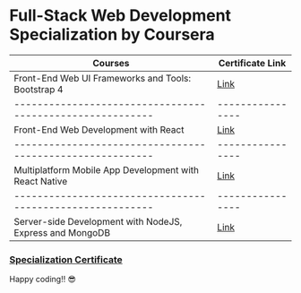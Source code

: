 # Full-Stack Web Development Specialization by Coursera

| Courses                                                   | Certificate Link |
| --------------------------------------------------------- | ---------------- |
| Front-End Web UI Frameworks and Tools: Bootstrap 4        | [Link](https://www.coursera.org/account/accomplishments/certificate/ZSLA4QSPPQXY) |
| --------------------------------------------------------- | ---------------- |
| Front-End Web Development with React                      | [Link](https://www.coursera.org/account/accomplishments/certificate/8325E7C8S9N4) |
| --------------------------------------------------------- | ---------------- |
| Multiplatform Mobile App Development with React Native    | [Link](https://www.coursera.org/account/accomplishments/certificate/96PUNYMMYPVQ) |
| --------------------------------------------------------- | ---------------- |
| Server-side Development with NodeJS, Express and MongoDB  | [Link](https://www.coursera.org/account/accomplishments/certificate/5LFCN5AYYNHB) |


### [Specialization Certificate](https://www.coursera.org/account/accomplishments/specialization/certificate/SPK7YRSJ57WQ) 


Happy coding!! :sunglasses: